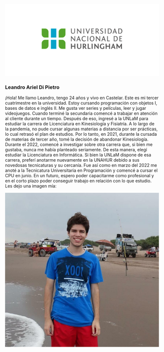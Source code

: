 ![Logo UNAHUR](./assets/UNAHUR.png)

### Leandro Ariel Di Pietro
¡Hola! Me llamo Leandro, tengo 24 años y vivo en Castelar. Este es mi tercer cuatrimestre en la universidad. Estoy cursando programación con objetos I, bases de datos e inglés II. 
Me gusta ver series y películas, leer y jugar videojuegos.
Cuando terminé la secundaria comencé a trabajar en atención al cliente durante un tiempo. Después de eso, ingresé a la UNLaM para estudiar la carrera de Licenciatura en Kinesiología y Fisiatría.
A lo largo de la pandemia, no pude cursar algunas materias a distancia por ser prácticas, lo cual retrasó el plan de estudios. Por lo tanto, en 2021, durante la cursada de materias de tercer año, tomé la decisión de abandonar Kinesiología. 
Durante el 2022, comencé a investigar sobre otra carrera que, si bien me gustaba, nunca me había planteado seriamente. De esta manera, elegí estudiar la Licenciatura en Informática. Si bien la UNLaM dispone de esa carrera, preferí anotarme nuevamente en la UNAHUR debido a sus novedosas tecnicaturas y su cercanía.
Fue así como en marzo del 2022 me anoté a la Tecnicatura Universitaria en Programación y comencé a cursar el CPU en junio.
En un futuro, espero poder capacitarme como profesional y en el corto plazo poder conseguir trabajo en relación con lo que estudio.
Les dejo una imagen mía:

![Mi foto](./assets/Foto.jpg)
